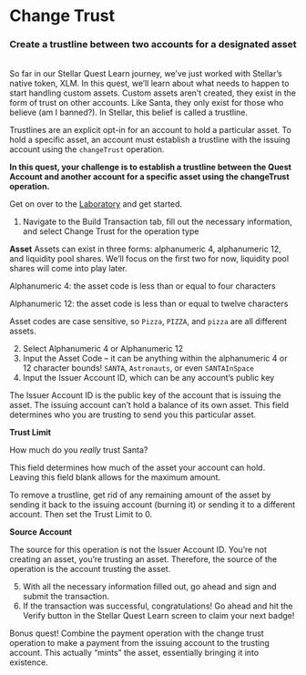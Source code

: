 # Change Trust

### Create a trustline between two accounts for a designated asset

<br>
So far in our Stellar Quest Learn journey, we’ve just worked with Stellar’s native token, XLM. In this quest, we’ll learn about what needs to happen to start handling custom assets. Custom assets aren’t created, they exist in the form of trust on other accounts. Like Santa, they only exist for those who believe (am I banned?). In Stellar, this belief is called a trustline.

Trustlines are an explicit opt-in for an account to hold a particular asset. To hold a specific asset, an account must establish a trustline with the issuing account using the `changeTrust` operation.

**In this quest, your challenge is to establish a trustline between the Quest Account and another account for a specific asset using the changeTrust operation.**

Get on over to the [Laboratory](https://laboratory.stellar.org/) and get started.

1. Navigate to the Build Transaction tab, fill out the necessary information, and select Change Trust for the operation type

**Asset**
Assets can exist in three forms: alphanumeric 4, alphanumeric 12, and liquidity pool shares. We’ll focus on the first two for now, liquidity pool shares will come into play later.

Alphanumeric 4: the asset code is less than or equal to four characters

Alphanumeric 12: the asset code is less than or equal to twelve characters

Asset codes are case sensitive, so `Pizza`, `PIZZA`, and `pizza` are all different assets.

2. Select Alphanumeric 4 or Alphanumeric 12
3. Input the Asset Code – it can be anything within the alphanumeric 4 or 12 character bounds! `SANTA`, `Astronauts`, or even `SANTAInSpace`
4. Input the Issuer Account ID, which can be any account’s public key

The Issuer Account ID is the public key of the account that is issuing the asset. The issuing account can’t hold a balance of its own asset. This field determines who you are trusting to send you this particular asset.

**Trust Limit**

How much do you _really_ trust Santa?

This field determines how much of the asset your account can hold. Leaving this field blank allows for the maximum amount.

To remove a trustline, get rid of any remaining amount of the asset by sending it back to the issuing account (burning it) or sending it to a different account. Then set the Trust Limit to 0.

**Source Account**

The source for this operation is not the Issuer Account ID. You’re not creating an asset, you’re trusting an asset. Therefore, the source of the operation is the account trusting the asset.

5. With all the necessary information filled out, go ahead and sign and submit the transaction.
6. If the transaction was successful, congratulations! Go ahead and hit the Verify button in the Stellar Quest Learn screen to claim your next badge!

Bonus quest! Combine the payment operation with the change trust operation to make a payment from the issuing account to the trusting account. This actually “mints” the asset, essentially bringing it into existence.
